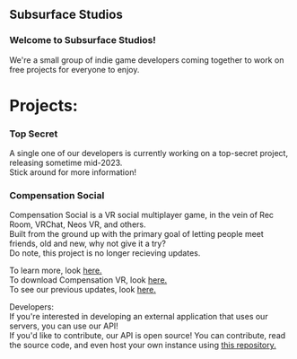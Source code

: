 ## Subsurface Studios

<!--

**Here are some ideas to get you started:**

🙋‍♀️ A short introduction - what is your organization all about?
🌈 Contribution guidelines - how can the community get involved?
👩‍💻 Useful resources - where can the community find your docs? Is there anything else the community should know?
🍿 Fun facts - what does your team eat for breakfast?
🧙 Remember, you can do mighty things with the power of [Markdown](https://docs.github.com/github/writing-on-github/getting-started-with-writing-and-formatting-on-github/basic-writing-and-formatting-syntax)
-->

### Welcome to Subsurface Studios!
We're a small group of indie game developers coming together to work on free projects for everyone to enjoy.  
  
# Projects:

### Top Secret
A single one of our developers is currently working on a top-secret project, releasing sometime mid-2023.  
Stick around for more information!  

### Compensation Social
Compensation Social is a VR social multiplayer game, in the vein of Rec Room, VRChat, Neos VR, and others.  
Built from the ground up with the primary goal of letting people meet friends, old and new, why not give it a try?  
Do note, this project is no longer recieving updates.
  
To learn more, look [here.](https://compensationvr.tk)  
To download Compensation VR, look [here.](https://compensationvr.tk/download)  
To see our previous updates, look [here.](https://compensationvr.tk/updates)  
  
Developers:  
If you're interested in developing an external application that uses our servers, you can use our API!  
If you'd like to contribute, our API is open source! You can contribute, read the source code, and even host your own instance using [this repository.](https://github.com/SubsurfaceStudios/CompensationAPI)
